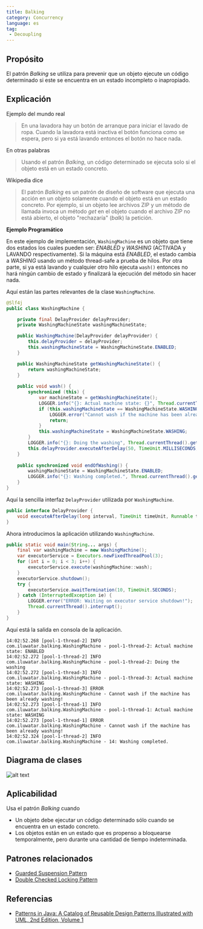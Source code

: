 ```yaml
---
title: Balking
category: Concurrency
language: es
tag:
 - Decoupling
---
```


## Propósito

El patrón _Balking_ se utiliza para prevenir que un objeto ejecute un código determinado si
este se encuentra en un estado incompleto o inapropiado.

## Explicación

Ejemplo del mundo real

> En una lavadora hay un botón de arranque para iniciar el lavado de ropa. Cuando la lavadora
> está inactiva el botón funciona como se espera, pero si ya está lavando entonces el botón no hace
> nada.

En otras palabras

> Usando el patrón _Balking_, un código determinado se ejecuta solo si el objeto está en un estado concreto.

Wikipedia dice

> El patrón _Balking_ es un patrón de diseño de software que ejecuta una acción en un objeto solamente cuando
> el objeto está en un estado concreto. Por ejemplo, si un objeto lee archivos ZIP y un método de llamada
> invoca un método _get_ en el objeto cuando el archivo ZIP no está abierto, el objeto "rechazaría" (_balk_)
> la petición.

**Ejemplo Programático**

En este ejemplo de implementación, `WashingMachine` es un objeto que tiene dos estados los cuales pueden
ser: _ENABLED_ y _WASHING_ (ACTIVADA y LAVANDO respectivamente). Si la máquina está _ENABLED_, el estado
cambia a _WASHING_ usando un método thread-safe a prueba de hilos. Por otra parte, si ya está lavando y
cualquier otro hilo ejecuta `wash()` entonces no hará ningún cambio de estado y finalizará la ejecución del
método sin hacer nada.

Aquí están las partes relevantes de la clase `WashingMachine`.

```java
@Slf4j
public class WashingMachine {

    private final DelayProvider delayProvider;
    private WashingMachineState washingMachineState;

    public WashingMachine(DelayProvider delayProvider) {
        this.delayProvider = delayProvider;
        this.washingMachineState = WashingMachineState.ENABLED;
    }

    public WashingMachineState getWashingMachineState() {
        return washingMachineState;
    }
    
    public void wash() {
        synchronized (this) {
            var machineState = getWashingMachineState();
            LOGGER.info("{}: Actual machine state: {}", Thread.currentThread().getName(), machineState);
            if (this.washingMachineState == WashingMachineState.WASHING) {
                LOGGER.error("Cannot wash if the machine has been already washing!");
                return;
            }
            this.washingMachineState = WashingMachineState.WASHING;
        }
        LOGGER.info("{}: Doing the washing", Thread.currentThread().getName());
        this.delayProvider.executeAfterDelay(50, TimeUnit.MILLISECONDS, this::endOfWashing);
    }
    
    public synchronized void endOfWashing() {
        washingMachineState = WashingMachineState.ENABLED;
        LOGGER.info("{}: Washing completed.", Thread.currentThread().getId());
    }
}
```

Aquí la sencilla interfaz `DelayProvider` utilizada por `WashingMachine`.

```java
public interface DelayProvider {
    void executeAfterDelay(long interval, TimeUnit timeUnit, Runnable task);
}
```

Ahora introducimos la aplicación utilizando `WashingMachine`.

```java
public static void main(String... args) {
    final var washingMachine = new WashingMachine();
    var executorService = Executors.newFixedThreadPool(3);
    for (int i = 0; i < 3; i++) {
        executorService.execute(washingMachine::wash);
    }
    executorService.shutdown();
    try {
        executorService.awaitTermination(10, TimeUnit.SECONDS);    
    } catch (InterruptedException ie) {
        LOGGER.error("ERROR: Waiting on executor service shutdown!");
        Thread.currentThread().interrupt();
    }
}
```

Aquí está la salida en consola de la aplicación.

```
14:02:52.268 [pool-1-thread-2] INFO com.iluwatar.balking.WashingMachine - pool-1-thread-2: Actual machine state: ENABLED
14:02:52.272 [pool-1-thread-2] INFO com.iluwatar.balking.WashingMachine - pool-1-thread-2: Doing the washing
14:02:52.272 [pool-1-thread-3] INFO com.iluwatar.balking.WashingMachine - pool-1-thread-3: Actual machine state: WASHING
14:02:52.273 [pool-1-thread-3] ERROR com.iluwatar.balking.WashingMachine - Cannot wash if the machine has been already washing!
14:02:52.273 [pool-1-thread-1] INFO com.iluwatar.balking.WashingMachine - pool-1-thread-1: Actual machine state: WASHING
14:02:52.273 [pool-1-thread-1] ERROR com.iluwatar.balking.WashingMachine - Cannot wash if the machine has been already washing!
14:02:52.324 [pool-1-thread-2] INFO com.iluwatar.balking.WashingMachine - 14: Washing completed.
```

## Diagrama de clases

![alt text](../../../balking/etc/balking.png "Balking")

## Aplicabilidad

Usa el patrón _Balking_ cuando

* Un objeto debe ejecutar un código determinado sólo cuando se encuentra en un estado concreto.
* Los objetos están en un estado que es propenso a bloquearse temporalmente, pero durante una cantidad de tiempo indeterminada.

## Patrones relacionados

* [Guarded Suspension Pattern](https://java-design-patterns.com/patterns/guarded-suspension/)
* [Double Checked Locking Pattern](https://java-design-patterns.com/patterns/double-checked-locking/)

## Referencias

* [Patterns in Java: A Catalog of Reusable Design Patterns Illustrated with UML, 2nd Edition, Volume 1](https://www.amazon.com/gp/product/0471227293/ref=as_li_qf_asin_il_tl?ie=UTF8&tag=javadesignpat-20&creative=9325&linkCode=as2&creativeASIN=0471227293&linkId=0e39a59ffaab93fb476036fecb637b99)
